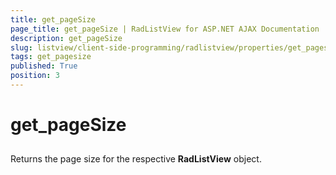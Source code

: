 ```yaml
---
title: get_pageSize
page_title: get_pageSize | RadListView for ASP.NET AJAX Documentation
description: get_pageSize
slug: listview/client-side-programming/radlistview/properties/get_pagesize
tags: get_pagesize
published: True
position: 3
---
```


# get_pageSize



## 

Returns the page size for the respective **RadListView** object.
